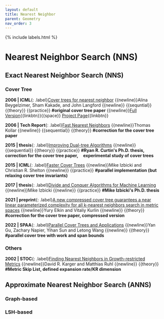 ```yaml
---
layout: default
title: Nearest Neighbor
parent: Geometry
nav_order: 3
---
```

{% include labels.html %}

# **Nearest Neighbor Search (NNS)**

## **Exact Nearest Neighbor Search (NNS)**

### Cover Tree

**2006 | ICML**{: .label}[Cover trees for nearest neighbor](https://dl.acm.org/doi/10.1145/1143844.1143857)
{{newline}}Alina Beygelzimer, Sham Kakade, and John Langford
{{newline}} {{sequntial}} {{theory}} {{practice}} **#original cover tree paper**
{{newline}}[Full Version](https://hunch.net/~jl/projects/cover_tree/paper/paper.pdf){{linkbtn}}{{space}}
[Project Page](https://hunch.net/~jl/projects/cover_tree/cover_tree.html){{linkbtn}}

**2006 | Tech Report**{: .label}[Fast Nearest Neighbors](http://tkollar.s3.amazonaws.com/papers/other/fastNN2006.pdf)
{{newline}}Thomas Kollar
{{newline}} {{sequential}} {{theory}} **#correction for the cover tree paper**

**2015 | thesis**{: .label}[Improving Dual-tree Algorithms](https://smartech.gatech.edu/bitstream/handle/1853/54354/CURTIN-DISSERTATION-2015.pdf)
{{newline}} {{sequential}} {{theory}} {{practice}} **#Ryan R. Curtin's Ph.D. thesis, correction for the cover tree paper, &nbsp;&nbsp;&nbsp;&nbsp;experimental study of cover trees**

**2015 | ICML**{: .label}[Faster Cover Trees](https://proceedings.mlr.press/v37/izbicki15.html)
{{newline}}Mike Izbicki and Christian R. Shelton
{{newline}} {{practice}} **#parallel implementation (but relaxing cover tree invariants)**

**2017 | thesis**{: .label}[Divide and Conquer Algorithms for Machine Learning](https://izbicki.me/public/papers/dissertation.pdf)
{{newline}}Mike Izbicki 
{{newline}} {{practice}} **#Mike Izbicki's Ph.D. thesis**

**2021 | preprint**{: .label}[A new compressed cover tree guarantees a near linear parameterized complexity for all k-nearest neighbors search in metric spaces](https://arxiv.org/pdf/2111.15478.pdf)
{{newline}}Yury Elkin and Vitaliy Kurlin
{{newline}} {{theory}} **#correction for the cover tree paper, compressed version**

**2022 | SPAA**{: .label}[Parallel Cover Trees and Applications](https://www.cs.ucr.edu/~yihans/papers/2022/SPAA22/covertree.pdf)
{{newline}}Yan Gu, Zachary Napier, Yihan Sun and Letong Wang
{{newline}} {{theory}} **#parallel cover tree with work and span bounds**

### Others

**2002 | STOC**{: .label}[Finding Nearest Neighbors in Growth-restricted Metrics](https://dl.acm.org/doi/10.1145/509907.510013)
{{newline}}David R. Karger and Matthias Ruhl
{{newline}} {{theory}} **#Metric Skip List, defined expansion rate/KR dimension**

## Approximate Nearest Neighbor Search (ANNS)

### Graph-based

### LSH-based

